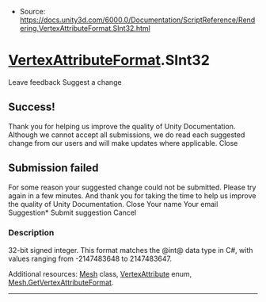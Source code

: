 * Source: https://docs.unity3d.com/6000.0/Documentation/ScriptReference/Rendering.VertexAttributeFormat.SInt32.html

#  [VertexAttributeFormat](https://docs.unity3d.com/6000.0/Documentation/ScriptReference/Rendering.VertexAttributeFormat.html).SInt32
Leave feedback
Suggest a change
## Success!
Thank you for helping us improve the quality of Unity Documentation. Although we cannot accept all submissions, we do read each suggested change from our users and will make updates where applicable.
Close
## Submission failed
For some reason your suggested change could not be submitted. Please <a>try again</a> in a few minutes. And thank you for taking the time to help us improve the quality of Unity Documentation.
Close
Your name Your email Suggestion* Submit suggestion
Cancel
### Description
32-bit signed integer.
This format matches the @int@ data type in C#, with values ranging from -2147483648 to 2147483647.  
  
Additional resources: [Mesh](https://docs.unity3d.com/6000.0/Documentation/ScriptReference/Mesh.html) class, [VertexAttribute](https://docs.unity3d.com/6000.0/Documentation/ScriptReference/Rendering.VertexAttribute.html) enum, [Mesh.GetVertexAttributeFormat](https://docs.unity3d.com/6000.0/Documentation/ScriptReference/Mesh.GetVertexAttributeFormat.html).
* * *
